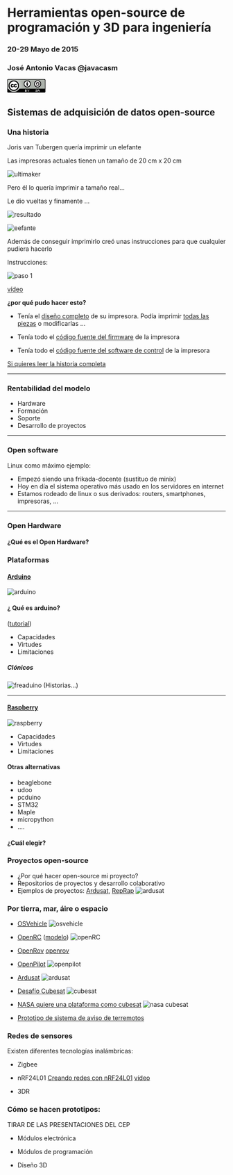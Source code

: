 # Herramientas open-source de programación y 3D para ingeniería 

### 20-29 Mayo de 2015

### José Antonio Vacas @javacasm
![CCbySA](imagenes/CCbySQ_88x31.png)

## Sistemas de adquisición de datos open-source


### Una historia

Joris van Tubergen quería imprimir un elefante

Las impresoras actuales tienen un tamaño de 20 cm x 20 cm

![ultimaker](http://blog.symoninc.com/wp-content/uploads/2014/11/pokemonme.jpg)

Pero él lo quería imprimir a tamaño real...

Le dio vueltas y finamente ...

![resultado](https://ultimaker.com/photo/image/0x0/54f6f48ef2055.jpg)

![eefante](https://ultimaker.com/photo/image/0x0/54f6f18eb6ff4.jpg)

Además de conseguir imprimirlo creó unas instrucciones para que cualquier pudiera hacerlo

Instrucciones:

![paso 1](https://s3.amazonaws.com/ksr/assets/003/369/127/05f2499c4baf87ab9c8456f4a87ec7b0_large.png?1425318983)


[vídeo](https://vimeo.com/118596199)


**¿por qué pudo hacer esto?**

* Tenía el [diseño completo](https://www.youmagine.com/designs/ultimaker-2-source-files) de su impresora. Podía imprimir [todas las piezas](https://www.youmagine.com/designs/ultimaker-2-source-files) o modificarlas ...

* Tenía todo el [código fuente del firmware](https://github.com/Ultimaker/Ultimaker2Marlin) de la impresora

* Tenía todo el [código fuente del software de control](https://github.com/Ultimaker/CuraEngine) de la impresora



[Si quieres leer la historia completa](https://ultimaker.com/en/stories/view/97-printing-out-of-the-box)


* * * 


### Rentabilidad del modelo

* Hardware
* Formación
* Soporte
* Desarrollo de proyectos

* * * 

### Open software

Linux como máximo ejemplo:

* Empezó siendo una frikada-docente (sustituo de minix)
* Hoy en día el sistema operativo más usado en los servidores en internet
* Estamos rodeado de linux o sus derivados: routers, smartphones, impresoras, ...

* * * 

### Open Hardware 

#### ¿Qué es el Open Hardware?

### Plataformas

#### [Arduino](http://arduino.cc)

![arduino](http://upload.wikimedia.org/wikipedia/commons/thumb/3/38/Arduino_Uno_-_R3.jpg/220px-Arduino_Uno_-_R3.jpg)

#### ¿ Qué es arduino? 

([tutorial](http://spainlabs.com/wiki/index.php?title=Arduino))

* Capacidades
* Virtudes
* Limitaciones

##### Clónicos

![freaduino](http://www.mathias-wilhelm.de/arduino/assets/boards/Slide1cr.jpg)
(Historias...)

* * *
#### [Raspberry](http://raspberry.org)

![raspberry](https://encrypted-tbn1.gstatic.com/images?q=tbn:ANd9GcRewkIkzuGGdt-ufFPAb3JdbnDVFT545gpviI3T6fFP1d0F8z-s)

* Capacidades
* Virtudes
* Limitaciones



#### Otras alternativas

* beaglebone
* udoo
* pcduino
* STM32
* Maple
* micropython
* ....

#### ¿Cuál elegir?




### Proyectos open-source 
* ¿Por qué hacer open-source mi proyecto?
* Repositorios de proyectos y desarrollo colaborativo
* Ejemplos de proyectos: [Ardusat](http://en.wikipedia.org/wiki/ArduSat), [RepRap](reprap.org/)	
![ardusat](http://upload.wikimedia.org/wikipedia/commons/thumb/9/9d/ArduSat3.png/390px-ArduSat3.png)

### Por tierra, mar, áire o espacio

* [OSVehicle](http://oshl.edu.umh.es/2015/04/15/osvehicle-un-coche-open-source/)
![osvehicle](http://oshl.edu.umh.es/wp-content/uploads/sites/371/2015/04/osvehicle-GOOGLE.jpg)

* [OpenRC](http://www.openrcproject.com/tiki-index.php) ([modelo](http://www.thingiverse.com/thing:42198))
![openRC](http://thingiverse-production.s3.amazonaws.com/renders/ad/a1/86/d1/dc/IMG_20130513_211521_preview_featured.jpg)

* [OpenRov](http://www.industrytap.com/openrov-open-source-underwater-robot-can-explore-shipwrecks-bring-beers/28698)
[openrov](http://makerfaireoslo.no/content/02-program/0152-openrov-talk/OpenROVangle1.jpg)

* [OpenPilot](https://www.openpilot.org/)
![openpilot](http://scontent-b.cdninstagram.com/hphotos-xfa1/t51.2885-15/10844183_646936158748950_393315687_a.jpg)

* [Ardusat](https://www.ardusat.com/)
![ardusat](https://www.ardusat.com/assets/landing/products/demosat-3f8cdfec8c9a206a414788460f0c7ff6.jpg)

* [Desafío Cubesat](https://grabcad.com/challenges/the-additive-cubesat-challenge)
![cubesat]()

* [NASA quiere una plataforma como cubesat](http://gsfctechnology.gsfc.nasa.gov/Crusader.html)
![nasa cubesat](http://gsfctechnology.gsfc.nasa.gov/images/MIRCA%20CAPEarticle.jpg)

* [Prototipo de sistema de aviso de terremotos](https://hackaday.io/project/5587-earthquake-early-warning-and-monitoring-system)

### Redes de sensores


Existen diferentes tecnologías inalámbricas:

* Zigbee

* nRF24L01 [Creando redes con nRF24L01](http://forcetronic.blogspot.com.es/2015/05/creating-nrf24l01-transceiver-network.html) [vídeo](https://www.youtube.com/watch?v=9IxsJY5e4YY)

* 3DR


### Cómo se hacen prototipos:

TIRAR DE LAS PRESENTACIONES DEL CEP

* Módulos electrónica

* Módulos de programación

* Diseño 3D